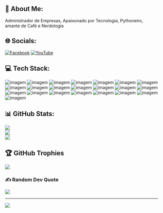 ## :man: About Me:
Administrador de Empresas, Apaixonado por Tecnologia, Pythoneiro, amante de Café e Nerdologia


## :globe_with_meridians: Socials:
[![Facebook](https://img.shields.io/badge/Facebook-%230077B5.svg?logo=facebook&logoColor=white)](https://www.facebook.com/SAServicosTI) [![YouTube](https://img.shields.io/badge/YouTube-%23FF0000.svg?logo=YouTube&logoColor=white)](https://youtube.com/c/UCl2hF5WJS9GjaZ8Cv6KipWg) 

## :computer: Tech Stack:
![imagem](https://img.shields.io/badge/-Photoshop-0ABF53?style=for-the-badge&logo=Adobe%20Photoshop&logoColor=white)
![imagem](https://img.shields.io/badge/-Bootstrap-7952B3?style=for-the-badge&logo=Bootstrap&logoColor=white)
![imagem](https://img.shields.io/badge/-Apache-D22128?style=for-the-badge&logo=Apache&logoColor=white)
![imagem](https://img.shields.io/badge/-jQuery-0769AD?style=for-the-badge&logo=jQuery&logoColor=white)
![imagem](https://img.shields.io/badge/-Microsoft%20SQL%20Server-CC2927?style=for-the-badge&logo=Microsoft%20SQL%20Server&logoColor=white)
![imagem](https://img.shields.io/badge/-MySQL-4479A1?style=for-the-badge&logo=MySQL&logoColor=white)
![imagem](https://img.shields.io/badge/-Adobe%20Photoshop-31A8FF?style=for-the-badge&logo=Adobe%20Photoshop&logoColor=white)
![imagem](https://img.shields.io/badge/-NumPy-013243?style=for-the-badge&logo=NumPy&logoColor=white)
![imagem](https://img.shields.io/badge/-pandas-150458?style=for-the-badge&logo=pandas&logoColor=white)
![imagem](https://img.shields.io/badge/-Docker-2496ED?style=for-the-badge&logo=Docker&logoColor=white)
![imagem](https://img.shields.io/badge/-Flask-000000?style=for-the-badge&logo=Flask&logoColor=white)
![imagem](https://img.shields.io/badge/-Firebase-FFCA28?style=for-the-badge&logo=Firebase&logoColor=white)
![imagem](https://img.shields.io/badge/-JavaScript-F7DF1E?style=for-the-badge&logo=JavaScript&logoColor=white)
![imagem](https://img.shields.io/badge/-Python-3776AB?style=for-the-badge&logo=Python&logoColor=white)
![imagem](https://img.shields.io/badge/-PHP-777BB4?style=for-the-badge&logo=PHP&logoColor=white)
![imagem](https://img.shields.io/badge/-HTML5-E34F26?style=for-the-badge&logo=HTML5&logoColor=white)
![imagem](https://img.shields.io/badge/-KIVY-1572B6?style=for-the-badge&logo=KIVY&logoColor=white)
![imagem](https://img.shields.io/badge/-Visual%20Studio%20Code-007ACC?style=for-the-badge&logo=Visual%20Studio%20Code&logoColor=white)
![imagem](https://img.shields.io/badge/-Selenium-43B02A?style=for-the-badge&logo=Selenium&logoColor=white)
![imagem](https://img.shields.io/badge/-Tkinter-000000?style=for-the-badge&logo=Tkinter&logoColor=white)
![imagem](https://img.shields.io/badge/-MongoDB-47A248?style=for-the-badge&logo=MongoDB&logoColor=white)
![imagem](https://img.shields.io/badge/-Handlebars.js-000000?style=for-the-badge&logo=Handlebars.js&logoColor=white)

## 📊 GitHub Stats:
![](https://github-readme-stats.vercel.app/api?username=correaito&theme=dark&hide_border=false&include_all_commits=false&count_private=false)<br/>
![](https://github-readme-streak-stats.herokuapp.com/?user=correaito&theme=dark&hide_border=false)<br/>
![](https://github-readme-stats.vercel.app/api/top-langs/?username=correaito&theme=dark&hide_border=false&include_all_commits=false&count_private=false&layout=compact)

## 🏆 GitHub Trophies
![](https://github-profile-trophy.vercel.app/?username=correaito&theme=radical&no-frame=false&no-bg=true&margin-w=4)

### ✍️ Random Dev Quote
![](https://quotes-github-readme.vercel.app/api?type=horizontal&theme=radical)

---
[![](https://visitcount.itsvg.in/api?id=correaito&icon=2&color=1)](https://visitcount.itsvg.in)
